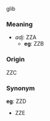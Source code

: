 glib
### Meaning
+ _adj_: ZZA
    + __eg__: ZZB

### Origin

ZZC

### Synonym

__eg__: ZZD

+ ZZE


